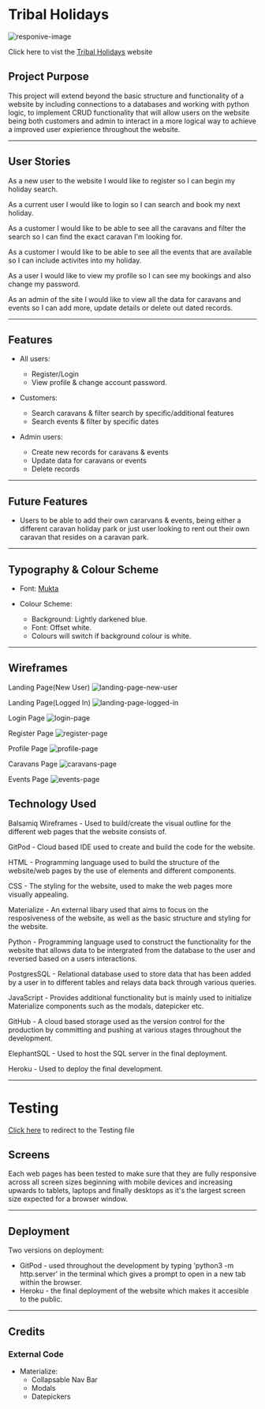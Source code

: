 # Tribal Holidays
![responive-image](docx/images/responsiveness-img.PNG)

Click here to vist the [Tribal Holidays](https://tribal-holidays-abaron.herokuapp.com/) website

## Project Purpose
This project will extend beyond the basic structure and functionality of a website by including connections to a databases and working with python logic, to implement CRUD functionality that will allow users on the website being both customers and admin to interact in a more logical way to achieve a improved user expierience throughout the website.

----
## User Stories
As a new user to the website I would like to register so I can begin my holiday search.

As a current user I would like to login so I can search and book my next holiday.

As a customer I would like to be able to see all the caravans and filter the search so I can find the exact caravan I'm looking for.

As a customer I would like to be able to see all the events that are available so I can include activites into my holiday.

As a user I would like to view my profile so I can see my bookings and also change my password.

As an admin of the site I would like to view all the data for caravans and events so I can add more, update details or delete out dated records.

----
## Features
* All users:
    * Register/Login
    * View profile & change account password.

* Customers: 
    * Search caravans & filter search by specific/additional features
    * Search events & filter by specific dates

* Admin users:
    * Create new records for caravans & events
    * Update data for caravans or events
    * Delete records

----
## Future Features
* Users to be able to add their own cararvans & events, being either a different caravan holiday park or just user looking to rent out their own caravan that resides on a caravan park.

----
## Typography & Colour Scheme
* Font: [Mukta](https://fonts.google.com/specimen/Mukta)

* Colour Scheme:
    * Background: Lightly darkened blue.
    * Font: Offset white.
    * Colours will switch if background colour is white.

----
## Wireframes
Landing Page(New User)
![landing-page-new-user](docx/wireframes/landing-page-logged-out.png)

Landing Page(Logged In)
![landing-page-logged-in](docx/wireframes/landing-page-logged-in.png)

Login Page
![login-page](docx/wireframes/login-page.png)

Register Page
![register-page](docx/wireframes/register.page.png)

Profile Page
![profile-page](docx/wireframes/profile-page.png)

Caravans Page
![caravans-page](docx/wireframes/caravans-page.png)

Events Page
![events-page](docx/wireframes/events-page.png)

## Technology Used
Balsamiq Wireframes - Used to build/create the visual outline for the different web pages that the website consists of.

GitPod - Cloud based IDE used to create and build the code for the website.

HTML - Programming language used to build the structure of the website/web pages by the use of elements and different components.

CSS - The styling for the website, used to make the web pages more visually appealing.

Materialize - An external libary used that aims to focus on the resposiveness of the website, as well as the basic structure and styling for the website.

Python - Programming language used to construct the functionality for the website that allows data to be intergrated from the database to the user and reversed based on a users interactions.

PostgresSQL - Relational database used to store data that has been added by a user in to different tables and relays data back through various queries.

JavaScript - Provides additional functionality but is mainly used to initialize Materialize components such as the modals, datepicker etc.

GitHub - A cloud based storage used as the version control for the production by committing and pushing at various stages throughout the development.

ElephantSQL - Used to host the SQL server in the final deployment.

Heroku - Used to deploy the final development.

----
# Testing
[Click here](docx/testing.md) to redirect to the Testing file

## Screens
Each web pages has been tested to make sure that they are fully responsive across all screen sizes beginning with mobile devices and increasing upwards to tablets, laptops and finally desktops as it's the largest screen size expected for a browser window.

----
## Deployment
Two versions on deployment:
* GitPod - used throughout the development by typing 'python3 -m http.server' in the terminal which gives a prompt to open in a new tab within the browser.
* Heroku - the final deployment of the website which makes it accesible to the public.

----
## Credits

### External Code
* Materialize:
    * Collapsable Nav Bar
    * Modals
    * Datepickers
